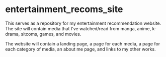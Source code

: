 # entertainment_recoms_site

This serves as a repository for my entertainment recommendation website. The site will contain media that I've watched/read from manga, anime, k-drama, sitcoms, games, and movies.

The website will contain a landing page, a page for each media, a page for each category of media, an about me page, and links to my other works.